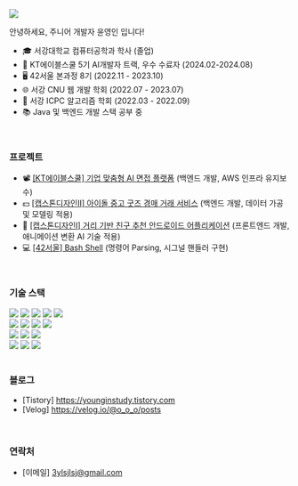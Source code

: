 <img src="https://capsule-render.vercel.app/api?type=venom&color=gradient&customColorList=26&height=150&text=%20@YounginYoon%20&animation=&fontColor=ffffff&fontSize=35&fontAlignY=52" />

<br/>

안녕하세요, 주니어 개발자 윤영인 입니다!

- 🎓 서강대학교 컴퓨터공학과 학사 (졸업)
- 🤖 KT에이블스쿨 5기 AI개발자 트랙, 우수 수료자 (2024.02-2024.08)
- 🖥️ 42서울 본과정 8기 (2022.11 - 2023.10)
- 🌐 서강 CNU 웹 개발 학회 (2022.07 - 2023.07)
- 🧬 서강 ICPC 알고리즘 학회 (2022.03 - 2022.09)
- 📚 Java 및 백엔드 개발 스택 공부 중

<br/>

### 프로젝트
- 📽️ [[KT에이블스쿨] 기업 맞춤형 AI 면접 플랫폼](https://github.com/YounginYoon/AIT_Backend) (백엔드 개발, AWS 인프라 유지보수)
- 💵 [[캡스톤디자인II] 아이돌 중고 굿즈 경매 거래 서비스](https://github.com/YounginYoon/Fandolee) (백엔드 개발, 데이터 가공 및 모델링 적용)
- 📱 [[캡스톤디자인I] 거리 기반 친구 추천 안드로이드 어플리케이션](https://github.com/YounginYoon/FFU) (프론트엔드 개발, 애니메이션 변환 AI 기술 적용)
- 💻 [[42서울] Bash Shell](https://github.com/YounginYoon/minishell) (명령어 Parsing, 시그널 핸들러 구현)

<br/>

### 기술 스택

<div>
  <img src="https://img.shields.io/badge/Java-007396?style=flat-square&logo=OpenJDK&logoColor=white">
  <img src="https://img.shields.io/badge/C-A8B9CC?style=flat-square&logo=C&logoColor=white"/>
  <img src="https://img.shields.io/badge/C++-00599C?style=flat-square&logo=C++&logoColor=white"/>
  <img src="https://img.shields.io/badge/Python-3776AB?style=flat-square&logo=python&logoColor=white"/>
  <img src="https://img.shields.io/badge/JavaScript-F7DF1E?style=flat-square&logo=javascript&logoColor=black"/>
  <br/>
  <img src="https://img.shields.io/badge/Spring Boot-6DB33F?style=flat-square&logo=springboot&logoColor=white">
  <img src="https://img.shields.io/badge/AWS%20EC2-FF9900?style=flat-square&logo=Amazon%20EC2&logoColor=white">
  <img src="https://img.shields.io/badge/MySQL-4479A1?style=flat-square&logo=MySQL&logoColor=white"/> 
  <img src="https://img.shields.io/badge/Redis-DC382D?style=flat-square&logo=Redis&logoColor=white"/> 
  <br/>
  <img src="https://img.shields.io/badge/CSS-1572B6?style=flat-square&logo=css3&logoColor=white"/>
  <img src="https://img.shields.io/badge/HTML-E34F26?style=flat-square&logo=html5&logoColor=white"/>
  <img src="https://img.shields.io/badge/React-61DAFB?style=flat-square&logo=React&logoColor=black"/>
  <br/>
  <img src="https://img.shields.io/badge/Firebase-DD2C00?style=flat-square&logo=firebase&logoColor=white"/>
  <img src="https://img.shields.io/badge/Git-F05032?style=flat-square&logo=git&logoColor=white"/>
  <img src="https://img.shields.io/badge/GitHub-181717?style=flat-square&logo=github&logoColor=white"/>
</div>
<br/>

### 블로그
- [Tistory] https://younginstudy.tistory.com
- [Velog] https://velog.io/@o_o_o/posts

<br/>

### 연락처
- [이메일] 3ylsjlsj@gmail.com

